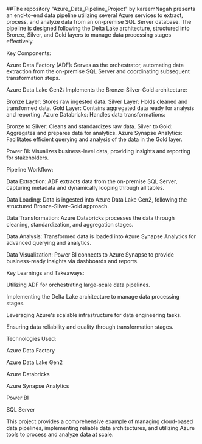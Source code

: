 ##The repository "Azure_Data_Pipeline_Project" by kareemNagah presents an end-to-end data pipeline utilizing several Azure services to extract, process, and analyze data from an on-premise SQL Server database. The pipeline is designed following the Delta Lake architecture, structured into Bronze, Silver, and Gold layers to manage data processing stages effectively.

Key Components:

Azure Data Factory (ADF): Serves as the orchestrator, automating data extraction from the on-premise SQL Server and coordinating subsequent transformation steps.

Azure Data Lake Gen2: Implements the Bronze-Silver-Gold architecture:

Bronze Layer: Stores raw ingested data.
Silver Layer: Holds cleaned and transformed data.
Gold Layer: Contains aggregated data ready for analysis and reporting.
Azure Databricks: Handles data transformations:

Bronze to Silver: Cleans and standardizes raw data.
Silver to Gold: Aggregates and prepares data for analytics.
Azure Synapse Analytics: Facilitates efficient querying and analysis of the data in the Gold layer.

Power BI: Visualizes business-level data, providing insights and reporting for stakeholders.

Pipeline Workflow:

Data Extraction: ADF extracts data from the on-premise SQL Server, capturing metadata and dynamically looping through all tables.

Data Loading: Data is ingested into Azure Data Lake Gen2, following the structured Bronze-Silver-Gold approach.

Data Transformation: Azure Databricks processes the data through cleaning, standardization, and aggregation stages.

Data Analysis: Transformed data is loaded into Azure Synapse Analytics for advanced querying and analytics.

Data Visualization: Power BI connects to Azure Synapse to provide business-ready insights via dashboards and reports.

Key Learnings and Takeaways:

Utilizing ADF for orchestrating large-scale data pipelines.

Implementing the Delta Lake architecture to manage data processing stages.

Leveraging Azure's scalable infrastructure for data engineering tasks.

Ensuring data reliability and quality through transformation stages.

Technologies Used:

Azure Data Factory

Azure Data Lake Gen2

Azure Databricks

Azure Synapse Analytics

Power BI

SQL Server

This project provides a comprehensive example of managing cloud-based data pipelines, implementing reliable data architectures, and utilizing Azure tools to process and analyze data at scale.
